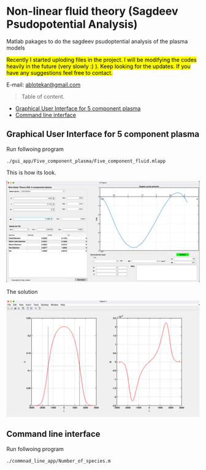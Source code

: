 # Non-linear fluid theory (Sagdeev Psudopotential Analysis)

Matlab pakages to do the sagdeev psudoptential analysis of the plasma models


<mark> Recently I started uploding files in the project. I will be modifying the codes heavily in the future (very slowly :) ). Keep looking for the updates. If you have any suggestions feel free to contact. 
</mark>

E-mail: [ablotekar@gmail.com](mailto:ablotekar@gmail.com)

> Table of content.  
* [Graphical User Interface for 5 component plasma](gui_app)
* [Command line interface](command_line_app)

## Graphical User Interface for 5 component plasma

Run follwoing program 

```
./gui_app/Five_component_plasma/Five_component_fluid.mlapp
```

This is how its look.


![alt text](./gui_app/gui.png)

The solution 

![alt text](./gui_app/gui_sol.png)

## Command line interface

Run follwoing program

```
./commnad_line_app/Number_of_species.m
```
